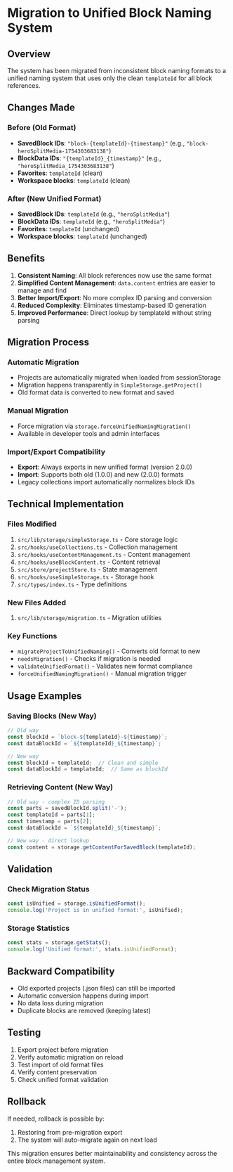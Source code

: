 # Migration to Unified Block Naming System

## Overview

The system has been migrated from inconsistent block naming formats to a unified naming system that uses only the clean `templateId` for all block references.

## Changes Made

### Before (Old Format)
- **SavedBlock IDs**: `"block-{templateId}-{timestamp}"` (e.g., `"block-heroSplitMedia-1754303683138"`)
- **BlockData IDs**: `"{templateId}_{timestamp}"` (e.g., `"heroSplitMedia_1754303683138"`)
- **Favorites**: `templateId` (clean)
- **Workspace blocks**: `templateId` (clean)

### After (New Unified Format)
- **SavedBlock IDs**: `templateId` (e.g., `"heroSplitMedia"`)
- **BlockData IDs**: `templateId` (e.g., `"heroSplitMedia"`)
- **Favorites**: `templateId` (unchanged)
- **Workspace blocks**: `templateId` (unchanged)

## Benefits

1. **Consistent Naming**: All block references now use the same format
2. **Simplified Content Management**: `data.content` entries are easier to manage and find
3. **Better Import/Export**: No more complex ID parsing and conversion
4. **Reduced Complexity**: Eliminates timestamp-based ID generation
5. **Improved Performance**: Direct lookup by templateId without string parsing

## Migration Process

### Automatic Migration
- Projects are automatically migrated when loaded from sessionStorage
- Migration happens transparently in `SimpleStorage.getProject()`
- Old format data is converted to new format and saved

### Manual Migration
- Force migration via `storage.forceUnifiedNamingMigration()`
- Available in developer tools and admin interfaces

### Import/Export Compatibility
- **Export**: Always exports in new unified format (version 2.0.0)
- **Import**: Supports both old (1.0.0) and new (2.0.0) formats
- Legacy collections import automatically normalizes block IDs

## Technical Implementation

### Files Modified
1. `src/lib/storage/simpleStorage.ts` - Core storage logic
2. `src/hooks/useCollections.ts` - Collection management
3. `src/hooks/useContentManagement.ts` - Content management
4. `src/hooks/useBlockContent.ts` - Content retrieval
5. `src/store/projectStore.ts` - State management
6. `src/hooks/useSimpleStorage.ts` - Storage hook
7. `src/types/index.ts` - Type definitions

### New Files Added
1. `src/lib/storage/migration.ts` - Migration utilities

### Key Functions
- `migrateProjectToUnifiedNaming()` - Converts old format to new
- `needsMigration()` - Checks if migration is needed
- `validateUnifiedFormat()` - Validates new format compliance
- `forceUnifiedNamingMigration()` - Manual migration trigger

## Usage Examples

### Saving Blocks (New Way)
```typescript
// Old way
const blockId = `block-${templateId}-${timestamp}`;
const dataBlockId = `${templateId}_${timestamp}`;

// New way
const blockId = templateId;  // Clean and simple
const dataBlockId = templateId;  // Same as blockId
```

### Retrieving Content (New Way)
```typescript
// Old way - complex ID parsing
const parts = savedBlockId.split('-');
const templateId = parts[1];
const timestamp = parts[2];
const dataBlockId = `${templateId}_${timestamp}`;

// New way - direct lookup
const content = storage.getContentForSavedBlock(templateId);
```

## Validation

### Check Migration Status
```typescript
const isUnified = storage.isUnifiedFormat();
console.log('Project is in unified format:', isUnified);
```

### Storage Statistics
```typescript
const stats = storage.getStats();
console.log('Unified format:', stats.isUnifiedFormat);
```

## Backward Compatibility

- Old exported projects (.json files) can still be imported
- Automatic conversion happens during import
- No data loss during migration
- Duplicate blocks are removed (keeping latest)

## Testing

1. Export project before migration
2. Verify automatic migration on reload
3. Test import of old format files
4. Verify content preservation
5. Check unified format validation

## Rollback

If needed, rollback is possible by:
1. Restoring from pre-migration export
2. The system will auto-migrate again on next load

This migration ensures better maintainability and consistency across the entire block management system.